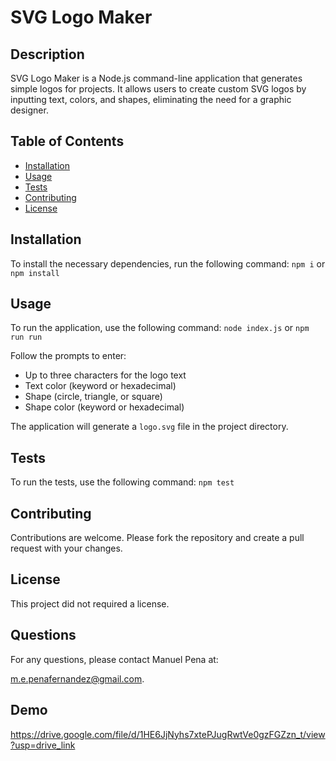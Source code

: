 # SVG Logo Maker

## Description

SVG Logo Maker is a Node.js command-line application that generates simple logos for projects. It allows users to create custom SVG logos by inputting text, colors, and shapes, eliminating the need for a graphic designer.

## Table of Contents

- [Installation](#installation)
- [Usage](#usage)
- [Tests](#tests)
- [Contributing](#contributing)
- [License](#license)

## Installation

To install the necessary dependencies, run the following command: ``npm i`` or ``npm install``


## Usage

To run the application, use the following command: ``node index.js`` or ``npm run run``


Follow the prompts to enter:
- Up to three characters for the logo text
- Text color (keyword or hexadecimal)
- Shape (circle, triangle, or square)
- Shape color (keyword or hexadecimal)

The application will generate a `logo.svg` file in the project directory.

## Tests

To run the tests, use the following command: ``npm test``


## Contributing

Contributions are welcome. Please fork the repository and create a pull request with your changes.

## License

This project did not required a license.

## Questions

For any questions, please contact Manuel Pena at:

 m.e.penafernandez@gmail.com.

## Demo

https://drive.google.com/file/d/1HE6JjNyhs7xtePJugRwtVe0gzFGZzn_t/view?usp=drive_link
